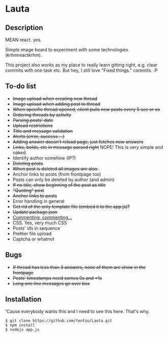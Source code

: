 # Lauta

## Description

MEAN react. yes.

Simple image board to experiment with some technologies (*krhm*react*krhm*).

This project also works as my place to really learn gitting right, e.g. clear commits with one task etc.
But hey, I still love "Fixed things." commits. :P


## To-do list

* <del>Image upload when creating new thread</del>
* <del>Image upload when adding post to thread</del>
* <del>When specific thread opened, client pulls new posts every 5 sec or so</del>
* <del>Ordering threads by activity</del>
* <del>Parsing posts' date</del>
* <del>Upload restrictions</del>
* <del>Title and message validation</del>
* <del>Alerts (error, success ...)</del>
* <del>Adding answer doesn't reload page, just fetches new answers</del>
* <del>Links, bolds, etc in message parsed right</del> NOPE! This is very simple and naked.
* Identify author somehow (IP?)
* <del>Deleting posts</del>
* <del>When post is deleted all images are also.</del>
* Anchor links to posts (from frontpage too)
* Posts can only be deleted by author (and admin)
* <del>If no title, show beginning of the post as title</del>
* <del>"Quoting" post</del>
* <del>Anchor links to posts</del>
* Error handling in general
* <del>Get rid of the only template file (embed it to the app.js)?</del>
* <del>Update package.json</del>
* <a href="https://github.com/johnpapa/angularjs-styleguide">Commenting, commenting... </a>
* CSS. Yes, very much CSS
* Posts' ids in sequence
* Prettier file upload
* Captcha or whatnot


## Bugs

* <del>If thread has less than 3 answers, none of them are show in the frontpage</del>
* <del>Posts' timestamps need somes 0s and +1s</del>
* <del>Long one line messages go over box</del>

## Installation

'Cause everybody wants this and I need to see this here. That's why.

    $ git clone https://github.com/tentsu/Lauta.git
    $ npm install
    $ nodejs app.js